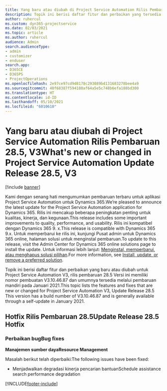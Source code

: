 ```yaml
---
title: Yang baru atau diubah di Project Service Automation Rilis Pembaruan 28.5, Hotfix, V3
description: Topik ini berisi daftar fitur dan perbaikan yang tersedia di Hotfix Project Service Automation V3, pembaruan rilis 28.5, V3.
author: ruhercul
ms.custom: dyn365-projectservice
ms.date: 02/03/2021
ms.topic: article
ms.author: ruhercul
audience: Admin
search.audienceType:
- admin
- customizer
- enduser
search.app:
- D365CE
- D365PS
- ProjectOperations
ms.openlocfilehash: 2e97ce97cd9d8178c293089bd131683278bee4a9
ms.sourcegitcommit: 40f68387f594180af64a5e5c748b6efa188bd300
ms.translationtype: HT
ms.contentlocale: id-ID
ms.lasthandoff: 05/10/2021
ms.locfileid: "6010610"
---
```

# <a name="whats-new-or-changed-in-project-service-automation-update-release-285-v3"></a><span data-ttu-id="effc7-103">Yang baru atau diubah di Project Service Automation Rilis Pembaruan 28.5, V3</span><span class="sxs-lookup"><span data-stu-id="effc7-103">What's new or changed in Project Service Automation Update Release 28.5, V3</span></span>

[!include [banner](../includes/psa-now-project-operations.md)]

<span data-ttu-id="effc7-104">Kami dengan senang hati mengumumkan pembaruan terbaru untuk aplikasi Project Service Automation untuk Dynamics 365.</span><span class="sxs-lookup"><span data-stu-id="effc7-104">We’re pleased to announce the latest update for the Project Service Automation application for Dynamics 365.</span></span> <span data-ttu-id="effc7-105">Rilis ini mencakup beberapa peningkatan penting untuk kualitas, kinerja, dan kegunaan.</span><span class="sxs-lookup"><span data-stu-id="effc7-105">This release includes some important improvements to quality, performance, and usability.</span></span> <span data-ttu-id="effc7-106">Rilis ini kompatibel dengan Dynamics 365 9. x.</span><span class="sxs-lookup"><span data-stu-id="effc7-106">This release is compatible with Dynamics 365 9.x.</span></span> <span data-ttu-id="effc7-107">Untuk memperbarui ke rilis ini, kunjungi Pusat admin untuk Dynamics 365 online, halaman solusi untuk menginstal pembaruan.</span><span class="sxs-lookup"><span data-stu-id="effc7-107">To update to this release, visit the Admin Center for Dynamics 365 online solutions page to install the update.</span></span> <span data-ttu-id="effc7-108">Untuk informasi lebih lanjut: [Menginstal, memperbarui, atau menghapus solusi pilihan](/power-platform/admin/install-remove-preferred-solution).</span><span class="sxs-lookup"><span data-stu-id="effc7-108">For more information, see [Install, update, or remove a preferred solution](/power-platform/admin/install-remove-preferred-solution).</span></span>

<span data-ttu-id="effc7-109">Topik ini berisi daftar fitur dan perbaikan yang baru atau diubah untuk Project Service Automation V3, rilis pembaruan 28.5 Versi ini memiliki nomor pembuatan V3.10.46.87 dan umumnya tersedia melalui pembaruan mandiri pada Januari 2021.</span><span class="sxs-lookup"><span data-stu-id="effc7-109">This topic lists the features and fixes that are new or changed for Project Service Automation V3, Update Release 28.5 This version has a build number of V3.10.46.87 and is generally available through a self-update in January 2021.</span></span>

## <a name="update-release-285-hotfix"></a><span data-ttu-id="effc7-110">Hotfix Rilis Pembaruan 28.5</span><span class="sxs-lookup"><span data-stu-id="effc7-110">Update Release 28.5 Hotfix</span></span>

### <a name="bug-fixes"></a><span data-ttu-id="effc7-111">Perbaikan bug</span><span class="sxs-lookup"><span data-stu-id="effc7-111">Bug fixes</span></span>

<span data-ttu-id="effc7-112">**Manajemen sumber daya**</span><span class="sxs-lookup"><span data-stu-id="effc7-112">**Resource Management**</span></span>

<span data-ttu-id="effc7-113">Masalah berikut telah diperbaiki:</span><span class="sxs-lookup"><span data-stu-id="effc7-113">The following issues have been fixed:</span></span>

- <span data-ttu-id="effc7-114">Menjadwalkan degradasi kinerja pencarian bantuan</span><span class="sxs-lookup"><span data-stu-id="effc7-114">Schedule assistance search performance degradation</span></span>



[!INCLUDE[footer-include](../includes/footer-banner.md)]